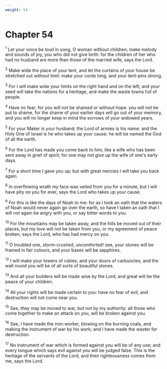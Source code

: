 ```yaml
---
weight: 54
---
```


# Chapter 54

<sup>1</sup> Let your voice be loud in song, O woman without children; make melody and sounds of joy, you who did not give birth: for the children of her who had no husband are more than those of the married wife, says the Lord. 

<sup>2</sup> Make wide the place of your tent, and let the curtains of your house be stretched out without limit: make your cords long, and your tent-pins strong. 

<sup>3</sup> For I will make wide your limits on the right hand and on the left; and your seed will take the nations for a heritage, and make the waste towns full of people. 

<sup>4</sup> Have no fear; for you will not be shamed or without hope: you will not be put to shame, for the shame of your earlier days will go out of your memory, and you will no longer keep in mind the sorrows of your widowed years. 

<sup>5</sup> For your Maker is your husband; the Lord of armies is his name: and the Holy One of Israel is he who takes up your cause; he will be named the God of all the earth. 

<sup>6</sup> For the Lord has made you come back to him, like a wife who has been sent away in grief of spirit; for one may not give up the wife of one's early days. 

<sup>7</sup> For a short time I gave you up; but with great mercies I will take you back again. 

<sup>8</sup> In overflowing wrath my face was veiled from you for a minute, but I will have pity on you for ever, says the Lord who takes up your cause. 

<sup>9</sup> For this is like the days of Noah to me: for as I took an oath that the waters of Noah would never again go over the earth, so have I taken an oath that I will not again be angry with you, or say bitter words to you. 

<sup>10</sup> For the mountains may be taken away, and the hills be moved out of their places, but my love will not be taken from you, or my agreement of peace broken, says the Lord, who has had mercy on you. 

<sup>11</sup> O troubled one, storm-crushed, uncomforted! see, your stones will be framed in fair colours, and your bases will be sapphires. 

<sup>12</sup> I will make your towers of rubies, and your doors of carbuncles, and the wall round you will be of all sorts of beautiful stones. 

<sup>13</sup> And all your builders will be made wise by the Lord; and great will be the peace of your children. 

<sup>14</sup> All your rights will be made certain to you: have no fear of evil, and destruction will not come near you. 

<sup>15</sup> See, they may be moved to war, but not by my authority: all those who come together to make an attack on you, will be broken against you. 

<sup>16</sup> See, I have made the iron-worker, blowing on the burning coals, and making the instrument of war by his work; and I have made the waster for destruction. 

<sup>17</sup> No instrument of war which is formed against you will be of any use; and every tongue which says evil against you will be judged false. This is the heritage of the servants of the Lord, and their righteousness comes from me, says the Lord. 


